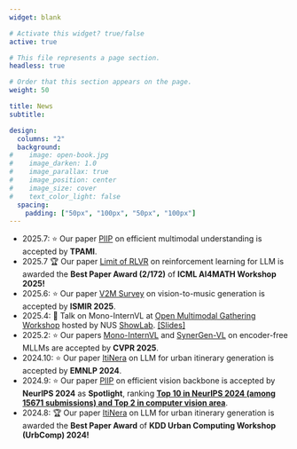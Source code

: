 ```yaml
---
widget: blank

# Activate this widget? true/false
active: true

# This file represents a page section.
headless: true

# Order that this section appears on the page.
weight: 50

title: News
subtitle:

design:
  columns: "2"
  background:
#    image: open-book.jpg
#    image_darken: 1.0
#    image_parallax: true
#    image_position: center
#    image_size: cover
#    text_color_light: false
  spacing:
    padding: ["50px", "100px", "50px", "100px"]
---
```


* 2025.7: ⭐️ Our paper [PIIP](https://arxiv.org/abs/2501.07783) on efficient multimodal understanding is accepted by **TPAMI**.
* 2025.7 🏆 Our paper [Limit of RLVR](https://arxiv.org/abs/2504.13837) on reinforcement learning for LLM is awarded the **Best Paper Award (2/172)** of **ICML AI4MATH Workshop 2025!**
* 2025.6: ⭐️ Our paper [V2M Survey](https://arxiv.org/abs/2503.21254) on vision-to-music generation is accepted by **ISMIR 2025**.
* 2025.4: 🎤 Talk on Mono-InternVL at [Open Multimodal Gathering Workshop](https://showlab.github.io/omg/) hosted by NUS [ShowLab](https://sites.google.com/view/showlab). [[Slides]](https://www.wzk.plus/slides/Mono-InternVL_talk.pdf)
* 2025.2: ⭐️ Our papers [Mono-InternVL](https://arxiv.org/abs/2410.08202) and [SynerGen-VL](https://arxiv.org/abs/2412.09604) on encoder-free MLLMs are accepted by **CVPR 2025**.
* 2024.10: ⭐️ Our paper [ItiNera](https://arxiv.org/abs/2402.07204) on LLM for urban itinerary generation is accepted by **EMNLP 2024**.
* 2024.9: ⭐️ Our paper [PIIP](https://arxiv.org/abs/2406.04330) on efficient vision backbone is accepted by **NeurIPS 2024** as **Spotlight**, ranking [**Top 10 in NeurIPS 2024 (among 15671 submissions) and Top 2 in computer vision area**](https://papercopilot.com/statistics/neurips-statistics/neurips-2024-statistics/). 
* 2024.8: 🏆 Our paper [ItiNera](http://urban-computing.com/urbcomp2024/accept/paper_1.pdf) on LLM for urban itinerary generation is awarded the **Best Paper Award** of **KDD Urban Computing Workshop (UrbComp) 2024!**
